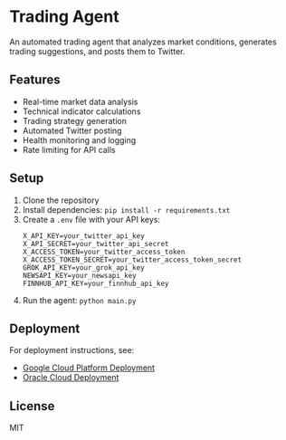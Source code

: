 # Trading Agent

An automated trading agent that analyzes market conditions, generates trading suggestions, and posts them to Twitter.

## Features

- Real-time market data analysis
- Technical indicator calculations
- Trading strategy generation
- Automated Twitter posting
- Health monitoring and logging
- Rate limiting for API calls

## Setup

1. Clone the repository
2. Install dependencies: `pip install -r requirements.txt`
3. Create a `.env` file with your API keys:
   ```
   X_API_KEY=your_twitter_api_key
   X_API_SECRET=your_twitter_api_secret
   X_ACCESS_TOKEN=your_twitter_access_token
   X_ACCESS_TOKEN_SECRET=your_twitter_access_token_secret
   GROK_API_KEY=your_grok_api_key
   NEWSAPI_KEY=your_newsapi_key
   FINNHUB_API_KEY=your_finnhub_api_key
   ```
4. Run the agent: `python main.py`

## Deployment

For deployment instructions, see:
- [Google Cloud Platform Deployment](docs/gcp_deployment.md)
- [Oracle Cloud Deployment](docs/oracle_deployment.md)

## License

MIT 